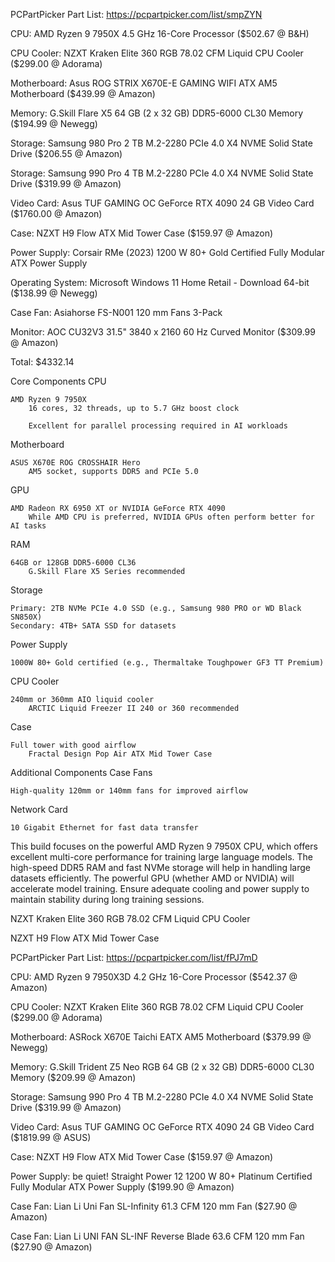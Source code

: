 PCPartPicker Part List: https://pcpartpicker.com/list/smpZYN

CPU: AMD Ryzen 9 7950X 4.5 GHz 16-Core Processor  ($502.67 @ B&H) 

CPU Cooler: NZXT Kraken Elite 360 RGB 78.02 CFM Liquid CPU Cooler  ($299.00 @ Adorama) 

Motherboard: Asus ROG STRIX X670E-E GAMING WIFI ATX AM5 Motherboard  ($439.99 @ Amazon) 

Memory: G.Skill Flare X5 64 GB (2 x 32 GB) DDR5-6000 CL30 Memory  ($194.99 @ Newegg) 

Storage: Samsung 980 Pro 2 TB M.2-2280 PCIe 4.0 X4 NVME Solid State Drive  ($206.55 @ Amazon) 

Storage: Samsung 990 Pro 4 TB M.2-2280 PCIe 4.0 X4 NVME Solid State Drive  ($319.99 @ Amazon) 

Video Card: Asus TUF GAMING OC GeForce RTX 4090 24 GB Video Card  ($1760.00 @ Amazon) 

Case: NZXT H9 Flow ATX Mid Tower Case  ($159.97 @ Amazon) 

Power Supply: Corsair RMe (2023) 1200 W 80+ Gold Certified Fully Modular ATX Power Supply 

Operating System: Microsoft Windows 11 Home Retail - Download 64-bit  ($138.99 @ Newegg) 

Case Fan: Asiahorse FS-N001 120 mm Fans 3-Pack 

Monitor: AOC CU32V3 31.5" 3840 x 2160 60 Hz Curved Monitor  ($309.99 @ Amazon) 

Total: $4332.14


Core Components
CPU

    AMD Ryzen 9 7950X
        16 cores, 32 threads, up to 5.7 GHz boost clock

        Excellent for parallel processing required in AI workloads

Motherboard

    ASUS X670E ROG CROSSHAIR Hero
        AM5 socket, supports DDR5 and PCIe 5.0

GPU

    AMD Radeon RX 6950 XT or NVIDIA GeForce RTX 4090
        While AMD CPU is preferred, NVIDIA GPUs often perform better for AI tasks

RAM

    64GB or 128GB DDR5-6000 CL36
        G.Skill Flare X5 Series recommended

Storage

    Primary: 2TB NVMe PCIe 4.0 SSD (e.g., Samsung 980 PRO or WD Black SN850X)
    Secondary: 4TB+ SATA SSD for datasets

Power Supply

    1000W 80+ Gold certified (e.g., Thermaltake Toughpower GF3 TT Premium)

CPU Cooler

    240mm or 360mm AIO liquid cooler
        ARCTIC Liquid Freezer II 240 or 360 recommended

Case

    Full tower with good airflow
        Fractal Design Pop Air ATX Mid Tower Case

Additional Components
Case Fans

    High-quality 120mm or 140mm fans for improved airflow

Network Card

    10 Gigabit Ethernet for fast data transfer

This build focuses on the powerful AMD Ryzen 9 7950X CPU, which offers excellent multi-core performance for training large language models. The high-speed DDR5 RAM and fast NVMe storage will help in handling large datasets efficiently. The powerful GPU (whether AMD or NVIDIA) will accelerate model training. Ensure adequate cooling and power supply to maintain stability during long training sessions.


NZXT Kraken Elite 360 RGB 78.02 CFM Liquid CPU Cooler

NZXT H9 Flow ATX Mid Tower Case

PCPartPicker Part List: https://pcpartpicker.com/list/fPJ7mD

CPU: AMD Ryzen 9 7950X3D 4.2 GHz 16-Core Processor  ($542.37 @ Amazon) 

CPU Cooler: NZXT Kraken Elite 360 RGB 78.02 CFM Liquid CPU Cooler  ($299.00 @ Adorama) 

Motherboard: ASRock X670E Taichi EATX AM5 Motherboard  ($379.99 @ Newegg) 

Memory: G.Skill Trident Z5 Neo RGB 64 GB (2 x 32 GB) DDR5-6000 CL30 Memory  ($209.99 @ Amazon) 

Storage: Samsung 990 Pro 4 TB M.2-2280 PCIe 4.0 X4 NVME Solid State Drive  ($319.99 @ Amazon) 

Video Card: Asus TUF GAMING OC GeForce RTX 4090 24 GB Video Card  ($1819.99 @ ASUS) 

Case: NZXT H9 Flow ATX Mid Tower Case  ($159.97 @ Amazon) 

Power Supply: be quiet! Straight Power 12 1200 W 80+ Platinum Certified Fully Modular ATX Power Supply  ($199.90 @ Amazon) 

Case Fan: Lian Li Uni Fan SL-Infinity 61.3 CFM 120 mm Fan  ($27.90 @ Amazon) 

Case Fan: Lian Li UNI FAN SL-INF Reverse Blade 63.6 CFM 120 mm Fan  ($27.90 @ Amazon) 





